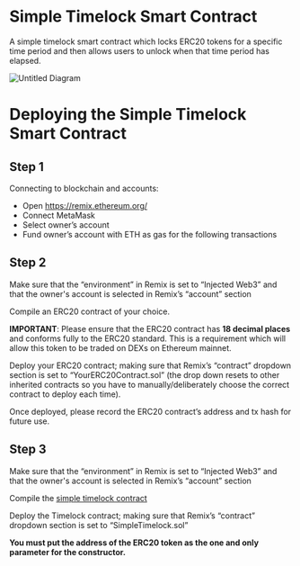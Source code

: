 # Simple Timelock Smart Contract

A simple timelock smart contract which locks ERC20 tokens for a specific time period and then allows users to unlock when that time period has elapsed.

![Untitled Diagram](https://user-images.githubusercontent.com/9831342/150889891-7fddb8a9-9af7-498d-8189-1bde57cd3aa0.jpg)

# Deploying the Simple Timelock Smart Contract

## Step 1
Connecting to blockchain and accounts:
- Open https://remix.ethereum.org/
- Connect MetaMask
- Select owner’s account
- Fund owner’s account with ETH as gas for the following transactions

## Step 2
Make sure that the “environment” in Remix is set to “Injected Web3” and that the owner's account is selected in Remix’s “account” section

Compile an ERC20 contract of your choice.

**IMPORTANT**: Please ensure that the ERC20 contract has **18 decimal places** and conforms fully to the ERC20 standard. This is a requirement which will allow this token to be traded on DEXs on Ethereum mainnet.

Deploy your ERC20 contract; making sure that Remix’s “contract” dropdown section is set to “YourERC20Contract.sol” (the drop down resets to other inherited contracts so you have to manually/deliberately choose the correct contract to deploy each time).

Once deployed, please record the ERC20 contract’s address and tx hash for future use.

## Step 3
Make sure that the “environment” in Remix is set to “Injected Web3” and that the owner's account is selected in Remix’s “account” section

Compile the [simple timelock contract](https://github.com/second-state/simple-timelock-smart-contract/blob/main/SimpleTimelock.sol)

Deploy the Timelock contract; making sure that Remix’s “contract” dropdown section is set to “SimpleTimelock.sol”

**You must put the address of the ERC20 token as the one and only parameter for the constructor.**

